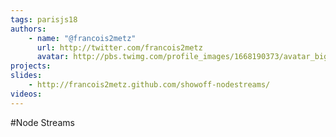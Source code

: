 ```yaml
---
tags: parisjs18
authors:
    - name: "@francois2metz"
      url: http://twitter.com/francois2metz
      avatar: http://pbs.twimg.com/profile_images/1668190373/avatar_bigger.png
projects:
slides:
    - http://francois2metz.github.com/showoff-nodestreams/
videos:
---
```

#Node Streams
